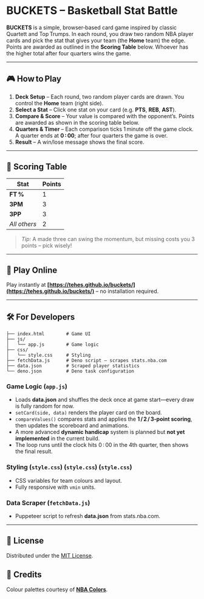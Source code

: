 # BUCKETS – Basketball Stat Battle

**BUCKETS** is a simple, browser‑based card game inspired by classic Quartett and Top Trumps. In each round, you draw two random NBA player cards and pick the stat that gives your team (the **Home** team) the edge.  Points are awarded as outlined in the **Scoring Table** below. Whoever has the higher total after four quarters wins the game.

---

## 🎮 How to Play

1. **Deck Setup** – Each round, two random player cards are drawn. You control the **Home** team (right side).
2. **Select a Stat** – Click one stat on your card (e.g. **PTS**, **REB**, **AST**).
3. **Compare & Score** – Your value is compared with the opponent’s. Points are awarded as shown in the scoring table below.
4. **Quarters & Timer** – Each comparison ticks 1 minute off the game clock. A quarter ends at **0 : 00**; after four quarters the game is over.
5. **Result** – A win/lose message shows the final score.

---

## 🏀 Scoring Table

| Stat         | Points |
| ------------ | ------ |
| **FT %**     | 1      |
| **3PM**      | 3      |
| **3PP**      | 3      |
| *All others* | 2      |

> *Tip:* A made three can swing the momentum, but missing costs you 3 points – pick wisely!

---

## 🚀 Play Online

Play instantly at **[https://tehes.github.io/buckets/](https://tehes.github.io/buckets/)** – no installation required.

---

## 🛠️ For Developers

```text
├── index.html        # Game UI
├── js/
│   └── app.js        # Game logic
├── css/
│   └── style.css     # Styling
├── fetchData.js      # Deno script – scrapes stats.nba.com
├── data.json         # Scraped player statistics
└── deno.json         # Deno task configuration
```

### Game Logic (`app.js`)

* Loads **data.json** and shuffles the deck once at game start—every draw is fully random for now.
* `setCard(side, data)` renders the player card on the board.
* `compareValues()` compares stats and applies the **1 / 2 / 3‑point scoring**, then updates the scoreboard and animations.
* A more advanced **dynamic handicap** system is planned but **not yet implemented** in the current build.
* The loop runs until the clock hits 0 : 00 in the 4th quarter, then shows the final result.

### Styling (`style.css`) (`style.css`) (`style.css`)

* CSS variables for team colours and layout.
* Fully responsive with `vmin` units.

### Data Scraper (`fetchData.js`)

* Puppeteer script to refresh **data.json** from stats.nba.com.

---

## 📖 License

Distributed under the [MIT License](LICENSE).

## 🙏 Credits

Colour palettes courtesy of **[NBA Colors](https://nbacolors.com/)**.

